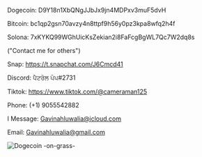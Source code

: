 



Dogecoin:
 D9Y18n1XbQNgJJbJx9jn4MDPxv3muF5dvH
 
Bitcoin:
 bc1qp2gsn70avzy4n8ttpf9h56y0pz3kpa8wfq2h4f
 
Solona:
 7xKYKQ99WGhUicKsZekian2i8FaFcgBgWL7Qc7W2dq8s
 
 ("Contact me for others")
 
Snap:
 https://t.snapchat.com/J6Cmcd41
  
Discord:
 ਪੈਟਰੋਲ ਪੰਪ#2731
 
Tiktok:
 https://www.tiktok.com/@cameraman125
 
Phone:
 (+1) 9055542882 
 
I Message:
 Gavinahluwalia@icloud.com
 
Email:
 Gavinahluwalia@gmail.com
 
 
![Dogecoin -on-grass-](https://user-images.githubusercontent.com/100047713/210449896-b6d8bdb4-4fc9-420f-b6e5-5e495d5d8128.png)

